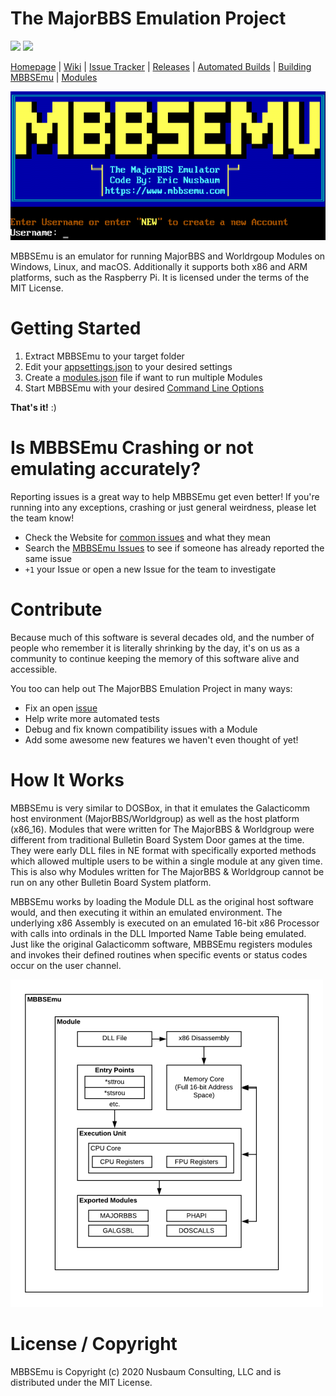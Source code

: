 # The MajorBBS Emulation Project
![](http://forthebadge.com/images/badges/made-with-c-sharp.svg)
![](http://forthebadge.com/images/badges/60-percent-of-the-time-works-every-time.svg)

[Homepage](https://www.mbbsemu.com) | [Wiki](https://github.com/enusbaum/MBBSEmu/wiki) | [Issue Tracker](https://github.com/enusbaum/MBBSEmu/issues) | [Releases](https://github.com/enusbaum/MBBSEmu/releases) | [Automated Builds](https://www.mbbsemu.com/Downloads) | [Building MBBSEmu](./documents/development-tips.md) | [Modules](https://www.mbbsemu.com/Modules)

![The MajorBBS Emulation Project Screenshot](./images/mbbsemu.png)

MBBSEmu is an emulator for running MajorBBS and Worldrgoup Modules on Windows, Linux, and macOS. Additionally it supports both x86 and ARM platforms, such as the Raspberry Pi. It is licensed under the terms of the MIT License. 

# Getting Started

1. Extract MBBSEmu to your target folder
2. Edit your [appsettings.json](https://github.com/enusbaum/MBBSEmu/wiki/appsettings.json-Configuration-File) to your desired settings
3. Create a [modules.json](https://github.com/enusbaum/MBBSEmu/wiki/modules.json-Configuration-File) file if want to run multiple Modules
4. Start MBBSEmu with your desired [Command Line Options](https://github.com/enusbaum/MBBSEmu/wiki/Command-Line-Options)

**That's it!** :)

# Is MBBSEmu Crashing or not emulating accurately?

Reporting issues is a great way to help MBBSEmu get even better! If you're running into any exceptions, crashing or just general weirdness, please let the team know!

* Check the Website for [common issues](https://www.mbbsemu.com/FAQ_MBBSEmu) and what they mean
* Search the [MBBSEmu Issues](https://github.com/enusbaum/MBBSEmu/issues) to see if someone has already reported the same issue
* `+1` your Issue or open a new Issue for the team to investigate

# Contribute

Because much of this software is several decades old, and the number of people who remember it is literally shrinking by the day, it's on us as a community to continue keeping the memory of this software alive and accessible.

You too can help out The MajorBBS Emulation Project in many ways:
* Fix an open [issue](https://github.com/enusbaum/MBBSEmu/issues)
* Help write more automated tests
* Debug and fix known compatibility issues with a Module
* Add some awesome new features we haven't even thought of yet!

# How It Works

MBBSEmu is very similar to DOSBox, in that it emulates the Galacticomm host environment (MajorBBS/Worldgroup) as well as the host platform (x86_16).
Modules that were written for The MajorBBS & Worldgroup were different from traditional Bulletin Board System Door games at the time. They were early DLL files in NE format with specifically exported methods which allowed multiple users to be within a single module at any given time. This is also why Modules written for The MajorBBS & Worldgroup cannot be run on any other Bulletin Board System platform.

MBBSEmu works by loading the Module DLL as the original host software would, and then executing it within an emulated environment. The underlying x86 Assembly is executed on an emulated 16-bit x86 Processor with calls into ordinals in the DLL Imported Name Table being emulated. Just like the original Galacticomm software, MBBSEmu registers modules and invokes their defined routines when specific events or status codes occur on the user channel.

![MBBSEmy System Diagram](./images/mbbsemuDiagram.png)



# License / Copyright

MBBSEmu is Copyright (c) 2020 Nusbaum Consulting, LLC and is distributed under the MIT License. 
